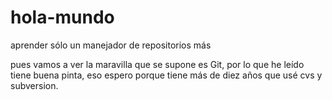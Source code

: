 # hola-mundo

aprender sólo un manejador de repositorios más

pues vamos a ver la maravilla que se supone es Git, por lo que he leído tiene buena pinta, eso espero porque tiene más de diez años que usé cvs y subversion.
